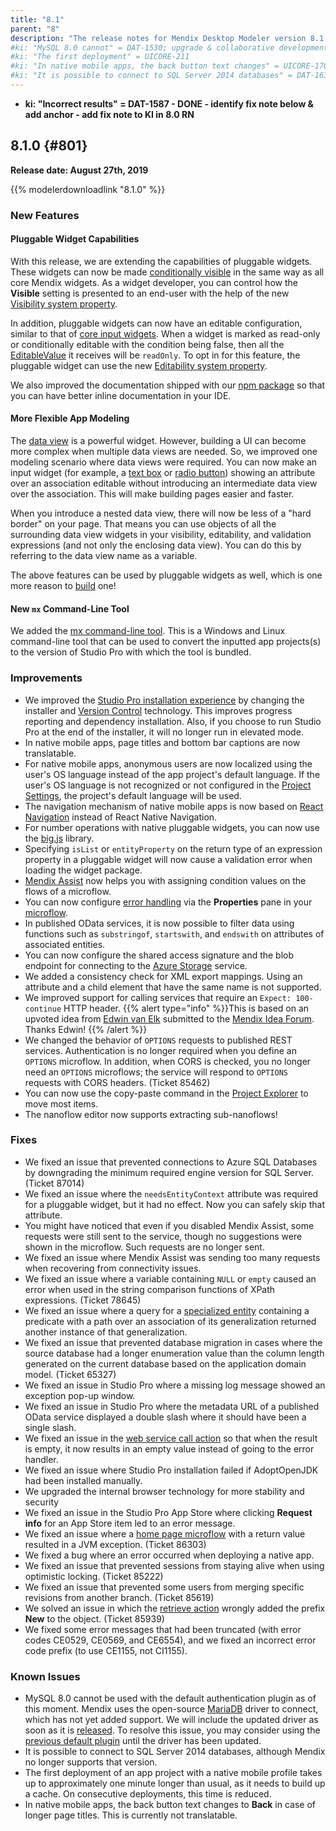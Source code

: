 ```yaml
---
title: "8.1"
parent: "8"
description: "The release notes for Mendix Desktop Modeler version 8.1 (including all patches) with details on new features, bug fixes, and known issues."
#ki: "MySQL 8.0 cannot" = DAT-1530; upgrade & collaborative development issue = testing from PT-1591, no fix issue (yet)
#ki: "The first deployment" = UICORE-211
#ki: "In native mobile apps, the back button text changes" = UICORE-170 (for 8.2)
#ki: "It is possible to connect to SQL Server 2014 databases" = DAT-1637
---
```


* **ki: "Incorrect results" = DAT-1587 - DONE - identify fix note below & add anchor - add fix note to KI in 8.0 RN**

## 8.1.0 {#801}

**Release date: August 27th, 2019**

{{% modelerdownloadlink "8.1.0" %}}

### New Features

#### Pluggable Widget Capabilities

With this release, we are extending the capabilities of pluggable widgets. These widgets can now be made [conditionally visible](/refguide/conditions) in the same way as all core Mendix widgets. As a widget developer, you can control how the **Visible** setting is presented to an end-user with the help of the new [Visibility system property](/apidocs-mxsdk/apidocs/property-types-pluggable-widgets).

In addition, pluggable widgets can now have an editable configuration, similar to that of [core input widgets](/refguide/text-box#editability-properties). When a widget is marked as read-only or conditionally editable with the condition being false, then all the [EditableValue](/apidocs-mxsdk/apidocs/property-types-pluggable-widgets) it receives will be `readOnly`. To opt in for this feature, the pluggable widget can use the new [Editability system property](/apidocs-mxsdk/apidocs/property-types-pluggable-widgets).

We also improved the documentation shipped with our [npm package](https://www.npmjs.com/package/mendix) so that you can have better inline documentation in your IDE.

#### More Flexible App Modeling

The [data view](/refguide/data-view) is a powerful widget. However, building a UI can become more complex when multiple data views are needed. So, we improved one modeling scenario where data views were required. You can now make an input widget (for example, a [text box](/refguide/text-box) or [radio button](/refguide/radio-buttons)) showing an attribute over an association editable without introducing an intermediate data view over the association. This will make building pages easier and faster.

When you introduce a nested data view, there will now be less of a "hard border" on your page. That means you can use objects of all the surrounding data view widgets in your visibility, editability, and validation expressions (and not only the enclosing data view). You can do this by referring to the data view name as a variable.

The above features can be used by pluggable widgets as well, which is one more reason to [build](/howto/extensibility/create-a-pluggable-widget-one) one!

#### New `mx` Command-Line Tool

We added the [mx command-line tool](/refguide/mx-command-line-tool). This is a Windows and Linux command-line tool that can be used to convert the inputted app projects(s) to the version of Studio Pro with which the tool is bundled.

### Improvements

* <a name="868"></a>We improved the [Studio Pro installation experience](/howto/general/install) by changing the installer and [Version Control](/refguide/version-control) technology. This improves progress reporting and dependency installation. Also, if you choose to run Studio Pro at the end of the installer, it will no longer run in elevated mode.
* <a name="171"></a>In native mobile apps, page titles and bottom bar captions are now translatable.
* For native mobile apps, anonymous users are now localized using the user's OS language instead of the app project's default language. If the user's OS language is not recognized or not configured in the [Project Settings](/refguide/project-settings#languages), the project's default language will be used.
* The navigation mechanism of native mobile apps is now based on [React Navigation](https://reactnavigation.org/) instead of React Native Navigation.
* For number operations with native pluggable widgets, you can now use the [big.js](https://github.com/MikeMcl/big.js/) library.
* Specifying `isList` or `entityProperty` on the return type of an expression property in a pluggable widget will now cause a validation error when loading the widget package.
* [Mendix Assist](/refguide/mx-assist-studio-pro) now helps you with assigning condition values on the flows of a microflow.
* You can now configure [error handling](/howto/logic-business-rules/set-up-error-handling) via the **Properties** pane in your [microflow](/refguide/microflow).
* In published OData services, it is now possible to filter data using functions such as `substringof`, `startswith`, and `endswith` on attributes of associated entities.
* You can now configure the shared access signature and the blob endpoint for connecting to the [Azure Storage](https://azure.microsoft.com/en-in/services/storage/) service.
* We added a consistency check for XML export mappings. Using an attribute and a child element that have the same name is not supported.
* We improved support for calling services that require an `Expect: 100-continue` HTTP header.
    {{% alert type="info" %}}This is based on an upvoted idea from [Edwin van Elk](https://forum.mendixcloud.com/link/questions/94038) submitted to the [Mendix Idea Forum](https://forum.mendixcloud.com/link/ideas). Thanks Edwin!
	{{% /alert %}}
* We changed the behavior of `OPTIONS` requests to published REST services. Authentication is no longer required when you define an `OPTIONS` microflow. In addition, when CORS is checked, you no longer need an `OPTIONS` microflows; the service will respond to `OPTIONS` requests with CORS headers. (Ticket 85462)
* You can now use the copy-paste command in the [Project Explorer](/refguide/project-explorer) to move most items.
* The nanoflow editor now supports extracting sub-nanoflows!

### Fixes

* <a name="1610"></a>We fixed an issue that prevented connections to Azure SQL Databases by downgrading the minimum required engine version for SQL Server. (Ticket 87014)
* We fixed an issue where the `needsEntityContext` attribute was required for a pluggable widget, but it had no effect. Now you can safely skip that attribute.
* You might have noticed that even if you disabled Mendix Assist, some requests were still sent to the service, though no suggestions were shown in the microflow. Such requests are no longer sent.
* We fixed an issue where Mendix Assist was sending too many requests when recovering from connectivity issues.
* We fixed an issue where a variable containing `NULL` or `empty` caused an error when used in the string comparison functions of XPath expressions. (Ticket 78645)
* We fixed an issue where a query for a [specialized entity](/refguide/generalization-and-1-1-association) containing a predicate with a path over an association of its generalization returned another instance of that generalization.
* We fixed an issue that prevented database migration in cases where the source database had a longer enumeration value than the column length generated on the current database based on the application domain model. (Ticket 65327)
* We fixed an issue in Studio Pro where a missing log message showed an exception pop-up window.
* We fixed an issue in Studio Pro where the metadata URL of a published OData service displayed a double slash where it should have been a single slash.
* We fixed an issue in the [web service call action](/howto/integration/consume-a-complex-web-service) so that when the result is empty, it now results in an empty value instead of going to the error handler.
* We fixed an issue where Studio Pro installation failed if AdoptOpenJDK had been installed manually.
* We upgraded the internal browser technology for more stability and security
* We fixed an issue in the Studio Pro App Store where clicking **Request info** for an App Store item led to an error message.
* We fixed an issue where a [home page microflow](/howto/general/setting-up-the-navigation-structure#home) with a return value resulted in a JVM exception. (Ticket 86303)
* We fixed a bug where an error occurred when deploying a native app.
* We fixed an issue that prevented sessions from staying alive when using optimistic locking. (Ticket 85222)
* We fixed an issue that prevented some users from merging specific revisions from another branch. (Ticket 85619)
* We solved an issue in which the [retrieve action](/refguide/retrieve) wrongly added the prefix **New** to the object. (Ticket 85939)
* We fixed some error messages that had been truncated (with error codes CE0529, CE0569, and CE6554), and we fixed an incorrect error code prefix (to use CE1155, not CI1155).

### Known Issues

* MySQL 8.0 cannot be used with the default authentication plugin as of this moment. Mendix uses the open-source [MariaDB](https://mariadb.com/) driver to connect, which has not yet added support. We will include the updated driver as soon as it is [released](https://jira.mariadb.org/browse/CONJ-663). To resolve this issue, you may consider using the [previous default plugin](https://mysqlserverteam.com/upgrading-to-mysql-8-0-default-authentication-plugin-considerations/) until the driver has been updated.
* It is possible to connect to SQL Server 2014 databases, although Mendix no longer supports that version.
* The first deployment of an app project with a native mobile profile takes up to approximately one minute longer than usual, as it needs to build up a cache. On consecutive deployments, this time is reduced.
* In native mobile apps, the back button text changes to **Back** in case of longer page titles. This is currently not translatable.
